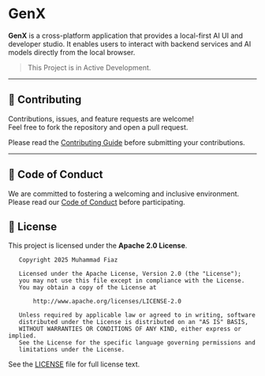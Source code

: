 # GenX

**GenX** is a cross-platform application that provides a local-first AI UI and developer studio. It enables users to interact with backend services and AI models directly from the local browser.

> This Project is in Active Development.

---

## 🤝 Contributing

Contributions, issues, and feature requests are welcome!  
Feel free to fork the repository and open a pull request.

Please read the [Contributing Guide](CONTRIBUTING.md) before submitting your contributions.

---

## 📜 Code of Conduct

We are committed to fostering a welcoming and inclusive environment.  
Please read our [Code of Conduct](CODE_OF_CONDUCT.md) before participating.

## 📄 License

This project is licensed under the **Apache 2.0 License**.

```text
   Copyright 2025 Muhammad Fiaz

   Licensed under the Apache License, Version 2.0 (the "License");
   you may not use this file except in compliance with the License.
   You may obtain a copy of the License at

       http://www.apache.org/licenses/LICENSE-2.0

   Unless required by applicable law or agreed to in writing, software
   distributed under the License is distributed on an "AS IS" BASIS,
   WITHOUT WARRANTIES OR CONDITIONS OF ANY KIND, either express or implied.
   See the License for the specific language governing permissions and
   limitations under the License.
```

See the [LICENSE](LICENSE) file for full license text.
